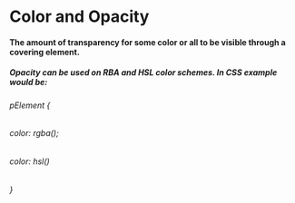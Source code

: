 # Color and Opacity

#### The amount of transparency for some color or all to be visible through a covering element.

##### Opacity can be used on RBA and HSL color schemes. In CSS example would be:
###### *pElement {*
######   *color: rgba();*
######   *color: hsl()*
######  *}*


